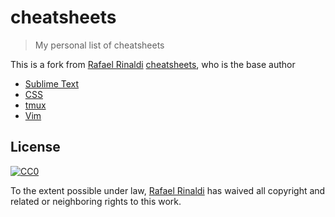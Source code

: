[author]: http://rinaldi.io
[author-cheatsheets]: https://github.com/rafaelrinaldi/cheatsheets
[cc0]: http://creativecommons.org/publicdomain/zero/1.0

# cheatsheets

> My personal list of cheatsheets

This is a fork from [Rafael Rinaldi][author] [cheatsheets][author-cheatsheets], who is the base author

* [Sublime Text](./subl)
* [CSS](./css)
* [tmux](./tmux)
* [Vim](./vim)

## License

[![CC0](http://mirrors.creativecommons.org/presskit/buttons/88x31/svg/cc-zero.svg)][cc0]

To the extent possible under law, [Rafael Rinaldi][author] has waived all copyright and related or neighboring rights to this work.
